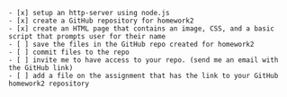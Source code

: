 
    - [x] setup an http-server using node.js
    - [x] create a GitHub repository for homework2
    - [x] create an HTML page that contains an image, CSS, and a basic script that prompts user for their name
    - [ ] save the files in the GitHub repo created for homework2
    - [ ] commit files to the repo
    - [ ] invite me to have access to your repo. (send me an email with the GitHub link)
    - [ ] add a file on the assignment that has the link to your GitHub homework2 repository
